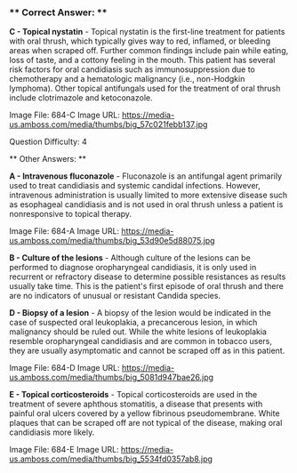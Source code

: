 ### ** Correct Answer: **

**C - Topical nystatin** - Topical nystatin is the first-line treatment for patients with oral thrush, which typically gives way to red, inflamed, or bleeding areas when scraped off. Further common findings include pain while eating, loss of taste, and a cottony feeling in the mouth. This patient has several risk factors for oral candidiasis such as immunosuppression due to chemotherapy and a hematologic malignancy (i.e., non-Hodgkin lymphoma). Other topical antifungals used for the treatment of oral thrush include clotrimazole and ketoconazole.

Image File: 684-C
Image URL: https://media-us.amboss.com/media/thumbs/big_57c021febb137.jpg

Question Difficulty: 4

** Other Answers: **

**A - Intravenous fluconazole** - Fluconazole is an antifungal agent primarily used to treat candidiasis and systemic candidal infections. However, intravenous administration is usually limited to more extensive disease such as esophageal candidiasis and is not used in oral thrush unless a patient is nonresponsive to topical therapy.

Image File: 684-A
Image URL: https://media-us.amboss.com/media/thumbs/big_53d90e5d88075.jpg

**B - Culture of the lesions** - Although culture of the lesions can be performed to diagnose oropharyngeal candidiasis, it is only used in recurrent or refractory disease to determine possible resistances as results usually take time. This is the patient's first episode of oral thrush and there are no indicators of unusual or resistant Candida species.

**D - Biopsy of a lesion** - A biopsy of the lesion would be indicated in the case of suspected oral leukoplakia, a precancerous lesion, in which malignancy should be ruled out. While the white lesions of leukoplakia resemble oropharyngeal candidiasis and are common in tobacco users, they are usually asymptomatic and cannot be scraped off as in this patient.

Image File: 684-D
Image URL: https://media-us.amboss.com/media/thumbs/big_5081d947bae26.jpg

**E - Topical corticosteroids** - Topical corticosteroids are used in the treatment of severe aphthous stomatitis, a disease that presents with painful oral ulcers covered by a yellow fibrinous pseudomembrane. White plaques that can be scraped off are not typical of the disease, making oral candidiasis more likely.

Image File: 684-E
Image URL: https://media-us.amboss.com/media/thumbs/big_5534fd0357ab8.jpg


